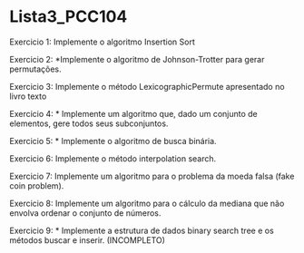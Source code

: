 # Lista3_PCC104

Exercicio 1: Implemente o algoritmo Insertion Sort

Exercicio 2: *Implemente o algoritmo de Johnson-Trotter para gerar permutações.

Exercicio 3: Implemente o método LexicographicPermute apresentado no livro texto

Exercicio 4: * Implemente um algoritmo que, dado um conjunto de elementos, gere todos seus subconjuntos.

Exercicio 5: * Implemente o algoritmo de busca binária.

Exercicio 6: Implemente o método interpolation search.

Exercicio 7:  Implemente um algoritmo para o problema da moeda falsa (fake coin problem).

Exercicio 8: Implemente um algoritmo para o cálculo da mediana que não envolva ordenar o conjunto de números.

Exercicio 9:  * Implemente a estrutura de dados binary search tree e os métodos buscar e inserir. (INCOMPLETO)
